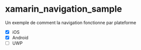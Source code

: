 # xamarin_navigation_sample

Un exemple de comment la navigation fonctionne par plateforme
* [x]  iOS
* [x]  Android
* [ ] UWP
